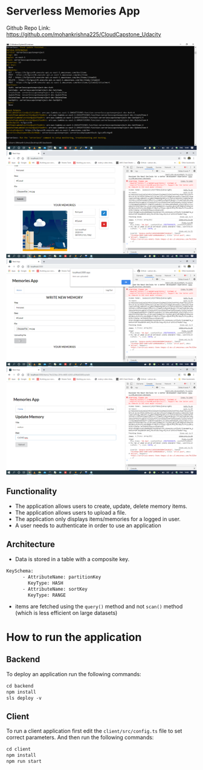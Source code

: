 # Serverless Memories App

Github Repo Link: https://github.com/mohankrishna225/CloudCapstone_Udacity 

<img src="screenshots/Serverless Deployed.png">
<img src="screenshots/Memories.png">
          
<img src="screenshots/Post.png">    
<img src="screenshots/Update Item.png">

## Functionality 

- The application allows users to create, update, delete memory items.
- The application allows users to upload a file. 
- The application only displays items/memories for a logged in user.
- A user needs to authenticate in order to use an application

## Architecture

- Data is stored in a table with a composite key.

```
KeySchema:
      - AttributeName: partitionKey
        KeyType: HASH
      - AttributeName: sortKey
        KeyType: RANGE
```

- items are fetched using the `query()` method and not `scan()` method (which is less efficient on large datasets)


# How to run the application

## Backend

To deploy an application run the following commands:

```
cd backend
npm install
sls deploy -v
```

## Client

To run a client application first edit the `client/src/config.ts` file to set correct parameters. And then run the following commands:

```
cd client
npm install
npm run start
```
